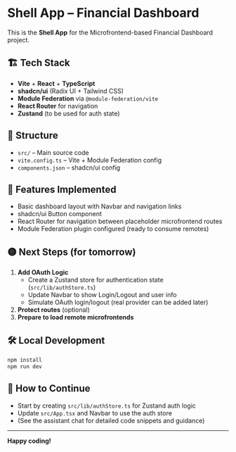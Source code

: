 # Shell App – Financial Dashboard

This is the **Shell App** for the Microfrontend-based Financial Dashboard project.

## 🏗️ Tech Stack
- **Vite** + **React** + **TypeScript**
- **shadcn/ui** (Radix UI + Tailwind CSS)
- **Module Federation** via `@module-federation/vite`
- **React Router** for navigation
- **Zustand** (to be used for auth state)

## 📁 Structure
- `src/` – Main source code
- `vite.config.ts` – Vite + Module Federation config
- `components.json` – shadcn/ui config

## 🚀 Features Implemented
- Basic dashboard layout with Navbar and navigation links
- shadcn/ui Button component
- React Router for navigation between placeholder microfrontend routes
- Module Federation plugin configured (ready to consume remotes)

## 🟡 Next Steps (for tomorrow)
1. **Add OAuth Logic**
   - Create a Zustand store for authentication state (`src/lib/authStore.ts`)
   - Update Navbar to show Login/Logout and user info
   - Simulate OAuth login/logout (real provider can be added later)
2. **Protect routes** (optional)
3. **Prepare to load remote microfrontends**

## 🛠️ Local Development
```sh
npm install
npm run dev
```

## 📝 How to Continue
- Start by creating `src/lib/authStore.ts` for Zustand auth logic
- Update `src/App.tsx` and Navbar to use the auth store
- (See the assistant chat for detailed code snippets and guidance)

---

**Happy coding!**
